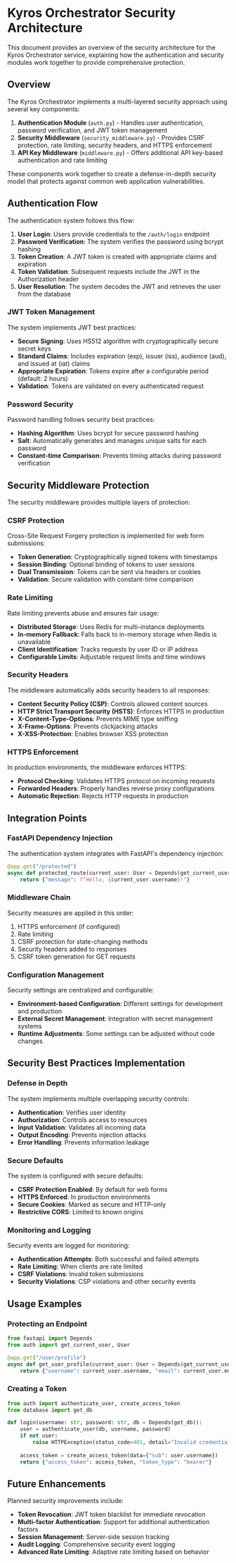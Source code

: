 # Kyros Orchestrator Security Architecture

This document provides an overview of the security architecture for the Kyros Orchestrator service, explaining how the authentication and security modules work together to provide comprehensive protection.

## Overview

The Kyros Orchestrator implements a multi-layered security approach using several key components:

1. **Authentication Module** (`auth.py`) - Handles user authentication, password verification, and JWT token management
2. **Security Middleware** (`security_middleware.py`) - Provides CSRF protection, rate limiting, security headers, and HTTPS enforcement
3. **API Key Middleware** (`middleware.py`) - Offers additional API key-based authentication and rate limiting

These components work together to create a defense-in-depth security model that protects against common web application vulnerabilities.

## Authentication Flow

The authentication system follows this flow:

1. **User Login**: Users provide credentials to the `/auth/login` endpoint
2. **Password Verification**: The system verifies the password using bcrypt hashing
3. **Token Creation**: A JWT token is created with appropriate claims and expiration
4. **Token Validation**: Subsequent requests include the JWT in the Authorization header
5. **User Resolution**: The system decodes the JWT and retrieves the user from the database

### JWT Token Management

The system implements JWT best practices:

- **Secure Signing**: Uses HS512 algorithm with cryptographically secure secret keys
- **Standard Claims**: Includes expiration (exp), issuer (iss), audience (aud), and issued at (iat) claims
- **Appropriate Expiration**: Tokens expire after a configurable period (default: 2 hours)
- **Validation**: Tokens are validated on every authenticated request

### Password Security

Password handling follows security best practices:

- **Hashing Algorithm**: Uses bcrypt for secure password hashing
- **Salt**: Automatically generates and manages unique salts for each password
- **Constant-time Comparison**: Prevents timing attacks during password verification

## Security Middleware Protection

The security middleware provides multiple layers of protection:

### CSRF Protection

Cross-Site Request Forgery protection is implemented for web form submissions:

- **Token Generation**: Cryptographically signed tokens with timestamps
- **Session Binding**: Optional binding of tokens to user sessions
- **Dual Transmission**: Tokens can be sent via headers or cookies
- **Validation**: Secure validation with constant-time comparison

### Rate Limiting

Rate limiting prevents abuse and ensures fair usage:

- **Distributed Storage**: Uses Redis for multi-instance deployments
- **In-memory Fallback**: Falls back to in-memory storage when Redis is unavailable
- **Client Identification**: Tracks requests by user ID or IP address
- **Configurable Limits**: Adjustable request limits and time windows

### Security Headers

The middleware automatically adds security headers to all responses:

- **Content Security Policy (CSP)**: Controls allowed content sources
- **HTTP Strict Transport Security (HSTS)**: Enforces HTTPS in production
- **X-Content-Type-Options**: Prevents MIME type sniffing
- **X-Frame-Options**: Prevents clickjacking attacks
- **X-XSS-Protection**: Enables browser XSS protection

### HTTPS Enforcement

In production environments, the middleware enforces HTTPS:

- **Protocol Checking**: Validates HTTPS protocol on incoming requests
- **Forwarded Headers**: Properly handles reverse proxy configurations
- **Automatic Rejection**: Rejects HTTP requests in production

## Integration Points

### FastAPI Dependency Injection

The authentication system integrates with FastAPI's dependency injection:

```python
@app.get("/protected")
async def protected_route(current_user: User = Depends(get_current_user)):
    return {"message": f"Hello, {current_user.username}!"}
```

### Middleware Chain

Security measures are applied in this order:

1. HTTPS enforcement (if configured)
2. Rate limiting
3. CSRF protection for state-changing methods
4. Security headers added to responses
5. CSRF token generation for GET requests

### Configuration Management

Security settings are centralized and configurable:

- **Environment-based Configuration**: Different settings for development and production
- **External Secret Management**: Integration with secret management systems
- **Runtime Adjustments**: Some settings can be adjusted without code changes

## Security Best Practices Implementation

### Defense in Depth

The system implements multiple overlapping security controls:

- **Authentication**: Verifies user identity
- **Authorization**: Controls access to resources
- **Input Validation**: Validates all incoming data
- **Output Encoding**: Prevents injection attacks
- **Error Handling**: Prevents information leakage

### Secure Defaults

The system is configured with secure defaults:

- **CSRF Protection Enabled**: By default for web forms
- **HTTPS Enforced**: In production environments
- **Secure Cookies**: Marked as secure and HTTP-only
- **Restrictive CORS**: Limited to known origins

### Monitoring and Logging

Security events are logged for monitoring:

- **Authentication Attempts**: Both successful and failed attempts
- **Rate Limiting**: When clients are rate limited
- **CSRF Violations**: Invalid token submissions
- **Security Violations**: CSP violations and other security events

## Usage Examples

### Protecting an Endpoint

```python
from fastapi import Depends
from auth import get_current_user, User

@app.get("/user/profile")
async def get_user_profile(current_user: User = Depends(get_current_user)):
    return {"username": current_user.username, "email": current_user.email}
```

### Creating a Token

```python
from auth import authenticate_user, create_access_token
from database import get_db

def login(username: str, password: str, db = Depends(get_db)):
    user = authenticate_user(db, username, password)
    if not user:
        raise HTTPException(status_code=401, detail="Invalid credentials")
    
    access_token = create_access_token(data={"sub": user.username})
    return {"access_token": access_token, "token_type": "bearer"}
```

## Future Enhancements

Planned security improvements include:

- **Token Revocation**: JWT token blacklist for immediate revocation
- **Multi-factor Authentication**: Support for additional authentication factors
- **Session Management**: Server-side session tracking
- **Audit Logging**: Comprehensive security event logging
- **Advanced Rate Limiting**: Adaptive rate limiting based on behavior